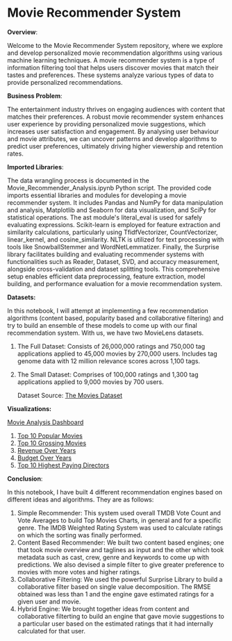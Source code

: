 # Movie Recommender System
 
**Overview**:

Welcome to the Movie Recommender System repository, where we explore and develop personalized movie recommendation algorithms using various machine learning techniques. A movie recommender system is a type of information filtering tool that helps users discover movies that match their tastes and preferences. These systems analyze various types of data to provide personalized recommendations.

**Business Problem**:

The entertainment industry thrives on engaging audiences with content that matches their preferences. A robust movie recommender system enhances user experience by providing personalized movie suggestions, which increases user satisfaction and engagement. By analysing user behaviour and movie attributes, we can uncover patterns and develop algorithms to predict user preferences, ultimately driving higher viewership and retention rates.

**Imported Libraries**:

The data wrangling process is documented in the Movie_Recommender_Analysis.ipynb Python script. The provided code imports essential libraries and modules for developing a movie recommender system. It includes Pandas and NumPy for data manipulation and analysis, Matplotlib and Seaborn for data visualization, and SciPy for statistical operations. The ast module's literal_eval is used for safely evaluating expressions. Scikit-learn is employed for feature extraction and similarity calculations, particularly using TfidfVectorizer, CountVectorizer, linear_kernel, and cosine_similarity. NLTK is utilized for text processing with tools like SnowballStemmer and WordNetLemmatizer. Finally, the Surprise library facilitates building and evaluating recommender systems with functionalities such as Reader, Dataset, SVD, and accuracy measurement, alongside cross-validation and dataset splitting tools. This comprehensive setup enables efficient data preprocessing, feature extraction, model building, and performance evaluation for a movie recommendation system.

**Datasets:**

In this notebook, I will attempt at implementing a few recommendation algorithms (content based, popularity based and collaborative filtering) and try to build an ensemble of these models to come up with our final recommendation system. With us, we have two MovieLens datasets.

1. The Full Dataset: Consists of 26,000,000 ratings and 750,000 tag applications applied to 45,000 movies by 270,000 users. Includes tag genome data with 12 million relevance scores across 1,100 tags.
2. The Small Dataset: Comprises of 100,000 ratings and 1,300 tag applications applied to 9,000 movies by 700 users.

   Dataset Source: [The Movies Dataset](https://www.kaggle.com/datasets/rounakbanik/the-movies-dataset)

**Visualizations:**

[Movie Analysis Dashboard](https://public.tableau.com/shared/FW96MF497?:display_count=n&:origin=viz_share_link)
1. [Top 10 Popular Movies](https://public.tableau.com/shared/PD2G2SQ49?:display_count=n&:origin=viz_share_link)
2. [Top 10 Grossing Movies](https://public.tableau.com/shared/6TWKRSD79?:display_count=n&:origin=viz_share_link)
3. [Revenue Over Years](https://public.tableau.com/shared/NMPNR8B96?:display_count=n&:origin=viz_share_link)
4. [Budget Over Years](https://public.tableau.com/shared/582PXXNH8?:display_count=n&:origin=viz_share_link)
5. [Top 10 Highest Paying Directors](https://public.tableau.com/shared/Y6QX9TWTW?:display_count=n&:origin=viz_share_link)

**Conclusion**:

In this notebook, I have built 4 different recommendation engines based on different ideas and algorithms. They are as follows:
1.	Simple Recommender: This system used overall TMDB Vote Count and Vote Averages to build Top Movies Charts, in general and for a specific genre. The IMDB Weighted Rating System was used to calculate ratings on which the sorting was finally performed.
2.	Content Based Recommender: We built two content based engines; one that took movie overview and taglines as input and the other which took metadata such as cast, crew, genre and keywords to come up with predictions. We also devised a simple filter to give greater preference to movies with more votes and higher ratings.
3.	Collaborative Filtering: We used the powerful Surprise Library to build a collaborative filter based on single value decomposition. The RMSE obtained was less than 1 and the engine gave estimated ratings for a given user and movie.
4.	Hybrid Engine: We brought together ideas from content and collaborative filterting to build an engine that gave movie suggestions to a particular user based on the estimated ratings that it had internally calculated for that user.
